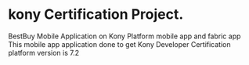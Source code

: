 # kony Certification Project.
BestBuy Mobile Application on Kony Platform
mobile app and fabric app
This mobile app application done to get Kony Developer Certification
platform version is 7.2
